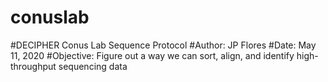 # conuslab
#DECIPHER Conus Lab Sequence Protocol
#Author: JP Flores
#Date: May 11, 2020
#Objective: Figure out a way we can sort, align, and identify high-throughput sequencing data 
